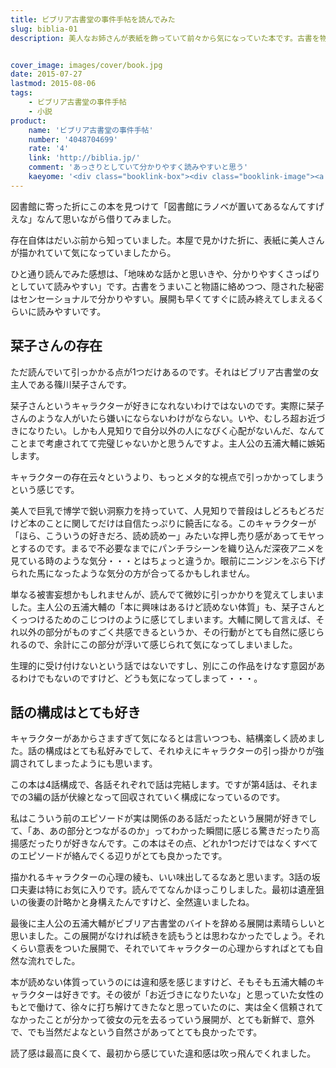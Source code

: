 ```yaml
---
title: ビブリア古書堂の事件手帖を読んでみた
slug: biblia-01
description: 美人なお姉さんが表紙を飾っていて前々から気になっていた本です。古書を物語にうまいこと絡めていて面白い本でした。もっと小難しいのをイメージしてましたが、意外にも内容はとてもわかりやすく、さらっと読めてしまいます。


cover_image: images/cover/book.jpg
date: 2015-07-27
lastmod: 2015-08-06
tags: 
    - ビブリア古書堂の事件手帖
    - 小説
product:
    name: 'ビブリア古書堂の事件手帖'
    number: '4048704699'
    rate: '4'
    link: 'http://biblia.jp/'
    comment: 'あっさりとしていて分かりやすく読みやすいと思う'
    kaeyome: '<div class="booklink-box"><div class="booklink-image"><a href="http://www.amazon.co.jp/exec/obidos/asin/4048704699/illusionspace-22/" target="_blank" ><img src="http://ecx.images-amazon.com/images/I/51gLuGWoTaL._SL160_.jpg" style="border: none;" /></a></div><div class="booklink-info"><div class="booklink-name"><a href="http://www.amazon.co.jp/exec/obidos/asin/4048704699/illusionspace-22/" target="_blank" >ビブリア古書堂の事件手帖―栞子さんと奇妙な客人たち (メディアワークス文庫)</a><div class="booklink-powered-date">posted with <a href="http://yomereba.com" rel="nofollow" target="_blank">ヨメレバ</a></div></div><div class="booklink-detail">三上 延 アスキーメディアワークス 2011-03-25    </div><div class="booklink-link2"><div class="shoplinkamazon"><a href="http://www.amazon.co.jp/exec/obidos/asin/4048704699/illusionspace-22/" target="_blank" >Amazon</a></div><div class="shoplinkkindle"><a href="http://www.amazon.co.jp/exec/obidos/ASIN/B00BB9F0SG/illusionspace-22/" target="_blank" >Kindle</a></div><div class="shoplinkrakuten"><a href="http://hb.afl.rakuten.co.jp/hgc/11acbc01.369b1bf6.11acbc02.cabf9fe9/?pc=http%3A%2F%2Fbooks.rakuten.co.jp%2Frb%2F11123596%2F%3Fscid%3Daf_ich_link_urltxt%26m%3Dhttp%3A%2F%2Fm.rakuten.co.jp%2Fev%2Fbook%2F" target="_blank" >楽天ブックス</a></div>                  	  <div class="shoplinkkino"><a href="http://ck.jp.ap.valuecommerce.com/servlet/referral?sid=3085416&pid=882196163&vc_url=http%3A%2F%2Fwww.kinokuniya.co.jp%2Ff%2Fdsg-01-9784048704694" target="_blank" >紀伊國屋書店<img src="http://ad.jp.ap.valuecommerce.com/servlet/gifbanner?sid=3085416&pid=882196163" height="1" width="1" border="0"></a></div>	  	  	</div></div><div class="booklink-footer"></div></div>'
---
```


図書館に寄った折にこの本を見つけて「図書館にラノベが置いてあるなんてすげえな」なんて思いながら借りてみました。

存在自体はだいぶ前から知っていました。本屋で見かけた折に、表紙に美人さんが描かれていて気になっていましたから。

ひと通り読んでみた感想は、「地味めな話かと思いきや、分かりやすくさっぱりとしていて読みやすい」です。古書をうまいこと物語に絡めつつ、隠された秘密はセンセーショナルで分かりやすい。展開も早くてすぐに読み終えてしまえるくらいに読みやすいです。


## 栞子さんの存在


ただ読んでいて引っかかる点が1つだけあるのです。それはビブリア古書堂の女主人である篠川栞子さんです。

栞子さんというキャラクターが好きになれないわけではないのです。実際に栞子さんのような人がいたら嫌いにならないわけがならない。いや、むしろ超お近づきになりたい。しかも人見知りで自分以外の人になびく心配がないんだ、なんてことまで考慮されてて完璧じゃないかと思うんですよ。主人公の五浦大輔に嫉妬します。

キャラクターの存在云々というより、もっとメタ的な視点で引っかかってしまうという感じです。

美人で巨乳で博学で鋭い洞察力を持っていて、人見知りで普段はしどろもどろだけど本のことに関してだけは自信たっぷりに饒舌になる。このキャラクターが「ほら、こういうの好きだろ、読め読めー」みたいな押し売り感があってモヤっとするのです。まるで不必要なまでにパンチラシーンを織り込んだ深夜アニメを見ている時のような気分・・・とはちょっと違うか。眼前にニンジンをぶら下げられた馬になったような気分の方が合ってるかもしれません。

単なる被害妄想かもしれませんが、読んでて微妙に引っかかりを覚えてしまいました。主人公の五浦大輔の「本に興味はあるけど読めない体質」も、栞子さんとくっつけるためのこじつけのように感じてしまいます。大輔に関して言えば、それ以外の部分がものすごく共感できるというか、その行動がとても自然に感じられるので、余計にこの部分が浮いて感じられて気になってしまいました。

生理的に受け付けないという話ではないですし、別にこの作品をけなす意図があるわけでもないのですけど、どうも気になってしまって・・・。


## 話の構成はとても好き


キャラクターがあからさますぎて気になるとは言いつつも、結構楽しく読めました。話の構成はとても私好みでして、それゆえにキャラクターの引っ掛かりが強調されてしまったようにも思います。

この本は4話構成で、各話それぞれで話は完結します。ですが第4話は、それまでの3編の話が伏線となって回収されていく構成になっているのです。

私はこういう前のエピソードが実は関係のある話だったという展開が好きでして、「あ、あの部分とつながるのか」ってわかった瞬間に感じる驚きだったり高揚感だったりが好きなんです。この本はその点、どれか1つだけではなくすべてのエピソードが絡んでくる辺りがとても良かったです。

描かれるキャラクターの心理の綾も、いい味出してるなあと思います。3話の坂口夫妻は特にお気に入りです。読んでてなんかほっこりしました。最初は遺産狙いの後妻の計略かと身構えたんですけど、全然違いましたね。

最後に主人公の五浦大輔がビブリア古書堂のバイトを辞める展開は素晴らしいと思いました。この展開がなければ続きを読もうとは思わなかったでしょう。それくらい意表をついた展開で、それでいてキャラクターの心理からすればとても自然な流れでした。

本が読めない体質っていうのには違和感を感じますけど、そもそも五浦大輔のキャラクターは好きです。その彼が「お近づきになりたいな」と思っていた女性のもとで働けて、徐々に打ち解けてきたなと思っていたのに、実は全く信頼されてなかったことが分かって彼女の元を去るっていう展開が、とても新鮮で、意外で、でも当然だよなという自然さがあってとても良かったです。

読了感は最高に良くて、最初から感じていた違和感は吹っ飛んでくれました。


  